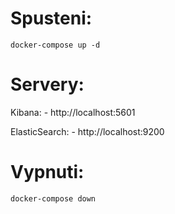 # Spusteni:

    docker-compose up -d

# Servery:

Kibana:
    - http://localhost:5601

ElasticSearch:
    - http://localhost:9200

# Vypnuti:

    docker-compose down

